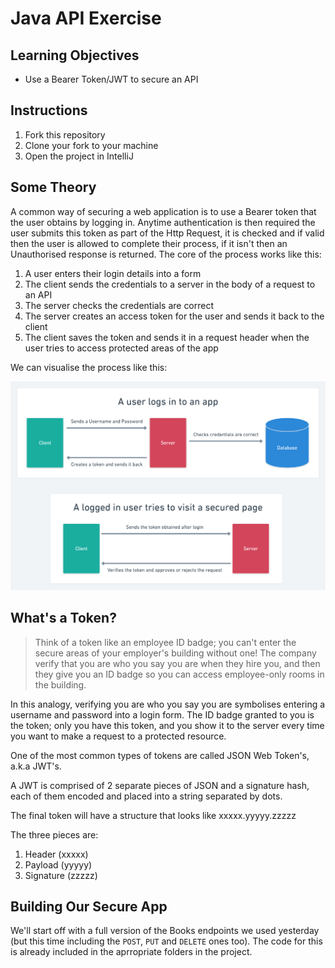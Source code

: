 # Java API Exercise

## Learning Objectives
- Use a Bearer Token/JWT to secure an API

## Instructions

1. Fork this repository
2. Clone your fork to your machine
3. Open the project in IntelliJ

## Some Theory

A common way of securing a web application is to use a Bearer token that the user obtains by logging in. Anytime authentication is then required the user submits this token as part of the Http Request, it is checked and if valid then the user is allowed to complete their process, if it isn't then an Unauthorised response is returned. The core of the process works like this:

1. A user enters their login details into a form
2. The client sends the credentials to a server in the body of a request to an API
3. The server checks the credentials are correct
4. The server creates an access token for the user and sends it back to the client
5. The client saves the token and sends it in a request header when the user tries to access protected areas of the app

We can visualise the process like this:

![A user logs in to an app](./assets/Auth_Flow.png)

## What's a Token?

> Think of a token like an employee ID badge; you can't enter the secure areas of your employer's building without one! The company verify that you are who you say you are when they hire you, and then they give you an ID badge so you can access employee-only rooms in the building.

In this analogy, verifying you are who you say you are symbolises entering a username and password into a login form. The ID badge granted to you is the token; only you have this token, and you show it to the server every time you want to make a request to a protected resource.

One of the most common types of tokens are called JSON Web Token's, a.k.a JWT's.

A JWT is comprised of 2 separate pieces of JSON and a signature hash, each of them encoded and placed into a string separated by dots.

The final token will have a structure that looks like xxxxx.yyyyy.zzzzz

The three pieces are:

1. Header (xxxxx)
2. Payload (yyyyy)
3. Signature (zzzzz)

## Building Our Secure App

We'll start off with a full version of the Books endpoints we used yesterday (but this time including the `POST`, `PUT` and `DELETE` ones too). The code for this is already included in the aprropriate folders in the project.

